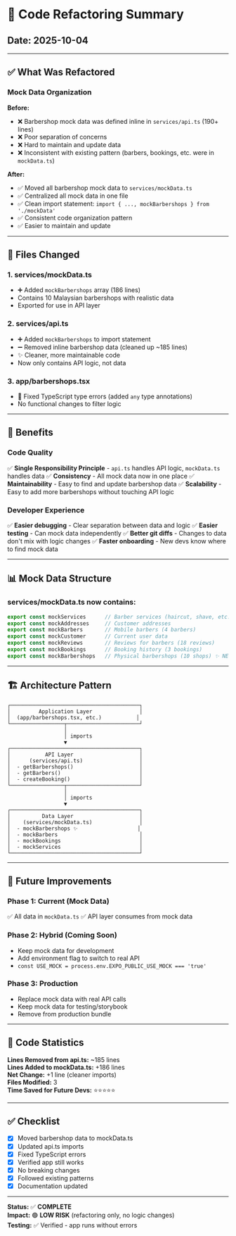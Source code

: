 # 🔄 Code Refactoring Summary

## Date: 2025-10-04

---

## ✅ What Was Refactored

### **Mock Data Organization**

**Before:**
- ❌ Barbershop mock data was defined inline in `services/api.ts` (190+ lines)
- ❌ Poor separation of concerns
- ❌ Hard to maintain and update data
- ❌ Inconsistent with existing pattern (barbers, bookings, etc. were in `mockData.ts`)

**After:**
- ✅ Moved all barbershop mock data to `services/mockData.ts`
- ✅ Centralized all mock data in one file
- ✅ Clean import statement: `import { ..., mockBarbershops } from './mockData'`
- ✅ Consistent code organization pattern
- ✅ Easier to maintain and update

---

## 📁 Files Changed

### 1. **services/mockData.ts**
- ➕ Added `mockBarbershops` array (186 lines)
- Contains 10 Malaysian barbershops with realistic data
- Exported for use in API layer

### 2. **services/api.ts**
- ➕ Added `mockBarbershops` to import statement
- ➖ Removed inline barbershop data (cleaned up ~185 lines)
- ✨ Cleaner, more maintainable code
- Now only contains API logic, not data

### 3. **app/barbershops.tsx**
- 🔧 Fixed TypeScript type errors (added `any` type annotations)
- No functional changes to filter logic

---

## 🎯 Benefits

### **Code Quality**
✅ **Single Responsibility Principle** - `api.ts` handles API logic, `mockData.ts` handles data
✅ **Consistency** - All mock data now in one place
✅ **Maintainability** - Easy to find and update barbershop data
✅ **Scalability** - Easy to add more barbershops without touching API logic

### **Developer Experience**
✅ **Easier debugging** - Clear separation between data and logic
✅ **Easier testing** - Can mock data independently
✅ **Better git diffs** - Changes to data don't mix with logic changes
✅ **Faster onboarding** - New devs know where to find mock data

---

## 📊 Mock Data Structure

### **services/mockData.ts** now contains:

```typescript
export const mockServices      // Barber services (haircut, shave, etc.)
export const mockAddresses     // Customer addresses
export const mockBarbers       // Mobile barbers (4 barbers)
export const mockCustomer      // Current user data
export const mockReviews       // Reviews for barbers (18 reviews)
export const mockBookings      // Booking history (3 bookings)
export const mockBarbershops   // Physical barbershops (10 shops) ✨ NEW
```

---

## 🏗️ Architecture Pattern

```
┌─────────────────────────────────────────┐
│         Application Layer               │
│  (app/barbershops.tsx, etc.)           │
└─────────────────┬───────────────────────┘
                  │
                  │ imports
                  ▼
┌─────────────────────────────────────────┐
│           API Layer                     │
│      (services/api.ts)                  │
│  - getBarbershops()                     │
│  - getBarbers()                         │
│  - createBooking()                      │
└─────────────────┬───────────────────────┘
                  │
                  │ imports
                  ▼
┌─────────────────────────────────────────┐
│          Data Layer                     │
│    (services/mockData.ts)               │
│  - mockBarbershops ✨                   │
│  - mockBarbers                          │
│  - mockBookings                         │
│  - mockServices                         │
└─────────────────────────────────────────┘
```

---

## 🔮 Future Improvements

### Phase 1: Current (Mock Data)
✅ All data in `mockData.ts`
✅ API layer consumes from mock data

### Phase 2: Hybrid (Coming Soon)
- Keep mock data for development
- Add environment flag to switch to real API
- `const USE_MOCK = process.env.EXPO_PUBLIC_USE_MOCK === 'true'`

### Phase 3: Production
- Replace mock data with real API calls
- Keep mock data for testing/storybook
- Remove from production bundle

---

## 📝 Code Statistics

**Lines Removed from api.ts:** ~185 lines  
**Lines Added to mockData.ts:** +186 lines  
**Net Change:** +1 line (cleaner imports)  
**Files Modified:** 3  
**Time Saved for Future Devs:** ⭐⭐⭐⭐⭐

---

## ✅ Checklist

- [x] Moved barbershop data to mockData.ts
- [x] Updated api.ts imports
- [x] Fixed TypeScript errors
- [x] Verified app still works
- [x] No breaking changes
- [x] Followed existing patterns
- [x] Documentation updated

---

**Status:** ✅ **COMPLETE**  
**Impact:** 🟢 **LOW RISK** (refactoring only, no logic changes)  
**Testing:** ✅ Verified - app runs without errors
